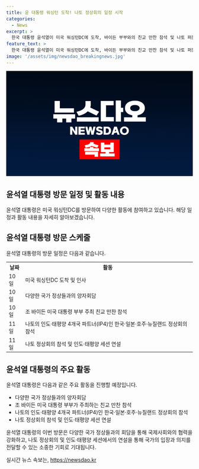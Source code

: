 ```yaml
---
title: 윤 대통령 워싱턴 도착! 나토 정상회의 일정 시작
categories:
  - News
excerpt: >
  한국 대통령 윤석열이 미국 워싱턴DC에 도착, 바이든 부부와의 친교 만찬 참석 및 나토 퍼블릭 포럼 참석 등 운영 중인 중단된 대통령의 외교 일정과 관련해 독일, 일본 등과의 연쇄 양자회담 등을 진행할 예정이며, 나토 정상회의에 참석하는 이번 일정은 우리 역대 대통령 중 처음으로 3년 연속 나토 정상회의에 참석하는 사례로 기사화되고 있다.
feature_text: >
  한국 대통령 윤석열이 미국 워싱턴DC에 도착, 바이든 부부와의 친교 만찬 참석 및 나토 퍼블릭 포럼 참석 등 운영 중인 중단된 대통령의 외교 일정과 관련해 독일, 일본 등과의 연쇄 양자회담 등을 진행할 예정이며, 나토 정상회의에 참석하는 이번 일정은 우리 역대 대통령 중 처음으로 3년 연속 나토 정상회의에 참석하는 사례로 기사화되고 있다.
image: '/assets/img/newsdao_breakingnews.jpg'
---
```


<p><img src="/assets/img/newsdao_breakingnews.jpg" alt="cryptoinkorea 속보" /></p>

<h2>윤석열 대통령 방문 일정 및 활동 내용</h2>

<p>윤석열 대통령은 미국 워싱턴DC를 방문하여 다양한 활동에 참여하고 있습니다. 해당 일정과 활동 내용을 자세히 알아보겠습니다.</p>

<h2 data-ke-size="size26">윤석열 대통령 방문 스케줄</h2>

<p>윤석열 대통령의 방문 일정은 다음과 같습니다.</p>

<table>
  <tr>
    <th>날짜</th>
    <th>활동</th>
  </tr>
  <tr>
    <td>10일</td>
    <td>미국 워싱턴DC 도착 및 인사</td>
  </tr>
  <tr>
    <td>10일</td>
    <td>다양한 국가 정상들과의 양자회담</td>
  </tr>
  <tr>
    <td>10일</td>
    <td>조 바이든 미국 대통령 부부 주최 친교 만찬 참석</td>
  </tr>
  <tr>
    <td>11일</td>
    <td>나토의 인도·태평양 4개국 파트너(IP4)인 한국·일본·호주·뉴질랜드 정상회의 참석</td>
  </tr>
  <tr>
    <td>11일</td>
    <td>나토 정상회의 참석 및 인도·태평양 세션 연설</td>
  </tr>
</table>

<h2 data-ke-size="size26">윤석열 대통령의 주요 활동</h2>

<p>윤석열 대통령은 다음과 같은 주요 활동을 진행할 예정입니다.</p>

<ul>
  <li>다양한 국가 정상들과의 양자회담</li>
  <li>조 바이든 미국 대통령 부부가 주최하는 친교 만찬 참석</li>
  <li>나토의 인도·태평양 4개국 파트너(IP4)인 한국·일본·호주·뉴질랜드 정상회의 참석</li>
  <li>나토 정상회의 참석 및 인도·태평양 세션 연설</li>
</ul>

<p>윤석열 대통령의 이번 방문은 다양한 국가 정상들과의 회담을 통해 국제사회와의 협력을 강화하고, 나토 정상회의 및 인도·태평양 세션에서의 연설을 통해 국가의 입장과 의지를 전달할 수 있는 소중한 기회로 기대됩니다.</p>
실시간 뉴스 속보는, <a href="https://newsdao.kr" rel="dofollow">https://newsdao.kr</a>


